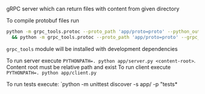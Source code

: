 gRPC server which can return files with content from given directory


To compile protobuf files run 
```sh
python -m grpc_tools.protoc --proto_path 'app/proto=proto' --python_out=. proto/messages.proto \
  && python -m grpc_tools.protoc --proto_path 'app/proto=proto' --grpc_python_out=. proto/services.proto
```
`grpc_tools` module will be installed with development dependencies

To run server execute `PYTHONPATH=. python app/server.py <content-root>`. Content root must be relative path and exist
To run client execute `PYTHONPATH=. python app/client.py`

To run tests execute: `python -m unittest discover -s app/ -p "tests*
